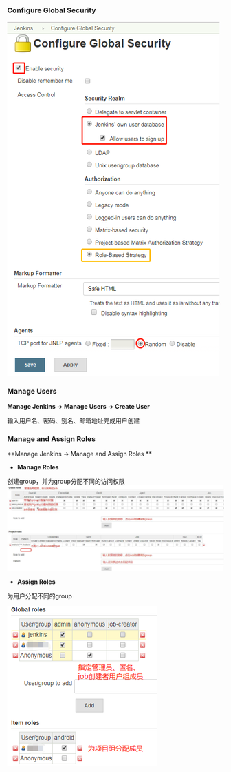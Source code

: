 ### Configure Global Security

![](/assets/jenkins/jenkins_global_security.png)

### Manage Users

**Manage Jenkins -&gt; Manage Users -&gt; Create User**

输入用户名、密码、别名、邮箱地址完成用户创建

### Manage and Assign Roles

**Manage Jenkins -&gt; Manage and Assign Roles **

* **Manage Roles**

创建group，并为group分配不同的访问权限![](/assets/jenkins/jenkins_manage&Assign_roles.jpg)

* **Assign Roles**

为用户分配不同的group

![](/assets/jenkins/jenkins_assign_roles.png)

